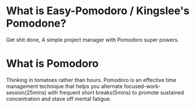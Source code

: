 # What is Easy-Pomodoro / Kingslee's Pomodone?
Get shit done, A simple project manager with Pomodoro super powers.  

# What is Pomodoro
Thinking in tomatoes rather than hours. Pomodoro is an effective time management technique that helps you alternate focused-work-session(25mins) with frequent short breaks(5mins) to promote sustained concentration and stave off mental fatigue.
